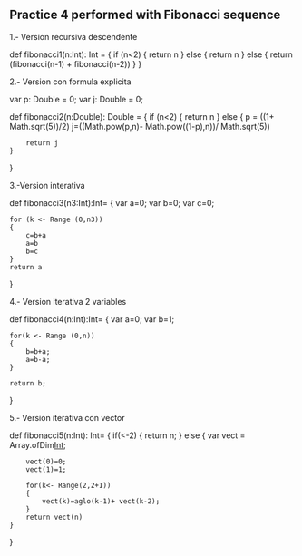 ## Practice 4 performed with Fibonacci sequence 

1.- Version recursiva descendente  

def fibonacci1(n:Int): Int = 
{
    if (n<2)
    {
        return n
    }
    else
    {
        return n
    }
    else 
    {
        return (fibonacci(n-1) + fibonacci(n-2))
    }
}

2.- Version con formula explicita  

var p: Double = 0;
var j: Double = 0;

def fibonacci2(n:Double): Double =
{
    if (n<2)
    {
        return n
    }
    else 
    {
        p = ((1+ Math.sqrt(5))/2)
        j=((Math.pow(p,n)- Math.pow((1-p),n))/ Math.sqrt(5))

        return j
    }
}

3.-Version interativa  

def fibonacci3(n3:Int):Int=
{
    var a=0;
    var b=0;
    var c=0;

    for (k <- Range (0,n3))
    {
        c=b+a
        a=b
        b=c
    }
    return a
}

4.- Version iterativa 2 variables    

def fibonacci4(n:Int):Int=
{
    var a=0;
    var b=1;

    for(k <- Range (0,n))
    {
        b=b+a;
        a=b-a;
    }

    return b;
}

5.- Version iterativa con vector     

def fibonacci5(n:Int): Int=
{
    if(<-2)
    {
        return n;
    }
    else
    {
        var vect = Array.ofDim[Int](n+1);

        vect(0)=0;
        vect(1)=1;

        for(k<- Range(2,2+1))
        {
            vect(k)=aglo(k-1)+ vect(k-2);
        }
        return vect(n)
    }
}